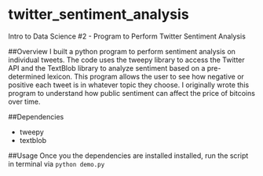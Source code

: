 # twitter_sentiment_analysis
Intro to Data Science #2 - Program to Perform Twitter Sentiment Analysis

##Overview
I built a python program to perform sentiment analysis on individual tweets. The code uses the tweepy library to access the Twitter API and the TextBlob library to analyze sentiment based on a pre-determined lexicon. This program allows the user to see how negative or positive each tweet is in whatever topic they choose. I originally wrote this program to understand how public sentiment can affect the price of bitcoins over time.

##Dependencies
- tweepy
- textblob

##Usage
Once you the dependencies are installed installed, run the script in terminal via
`python demo.py`
